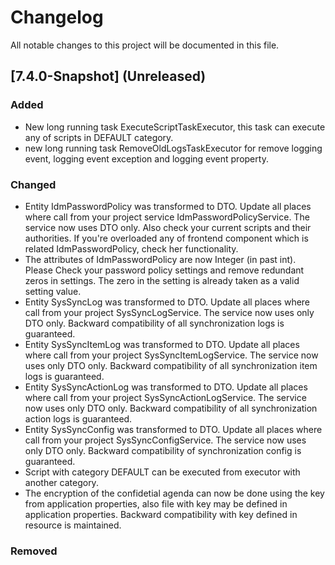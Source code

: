 # Changelog
All notable changes to this project will be documented in this file.


## [7.4.0-Snapshot] (Unreleased)
### Added
- New long running task ExecuteScriptTaskExecutor, this task can execute any of scripts in DEFAULT category.
- new long running task RemoveOldLogsTaskExecutor for remove logging event, logging event exception and logging event property. 
### Changed
- Entity IdmPasswordPolicy was transformed to DTO. Update all places where call from your project service IdmPasswordPolicyService. The service now uses DTO only. Also check your current scripts and their authorities. If you're overloaded any of frontend component which is related IdmPasswordPolicy, check her functionality.
- The attributes of IdmPasswordPolicy are now Integer (in past int). Please Check your password policy settings and remove redundant zeros in settings. The zero in the setting is already taken as a valid setting value.
- Entity SysSyncLog was transformed to DTO. Update all places where call from your project SysSyncLogService. The service now uses only DTO only. Backward compatibility of all synchronization logs is guaranteed.
- Entity SysSyncItemLog was transformed to DTO. Update all places where call from your project SysSyncItemLogService. The service now uses only DTO only. Backward compatibility of all synchronization item logs is guaranteed.
- Entity SysSyncActionLog was transformed to DTO. Update all places where call from your project SysSyncActionLogService. The service now uses only DTO only. Backward compatibility of all synchronization action logs is guaranteed.
- Entity SysSyncConfig was transformed to DTO. Update all places where call from your project SysSyncConfigService. The service now uses only DTO only. Backward compatibility of synchronization config is guaranteed.
- Script with category DEFAULT can be executed from executor with another category.
- The encryption of the confidetial agenda can now be done using the key from application properties, also file with key may be defined in application properties. Backward compatibility with key defined in resource is maintained.
### Removed

